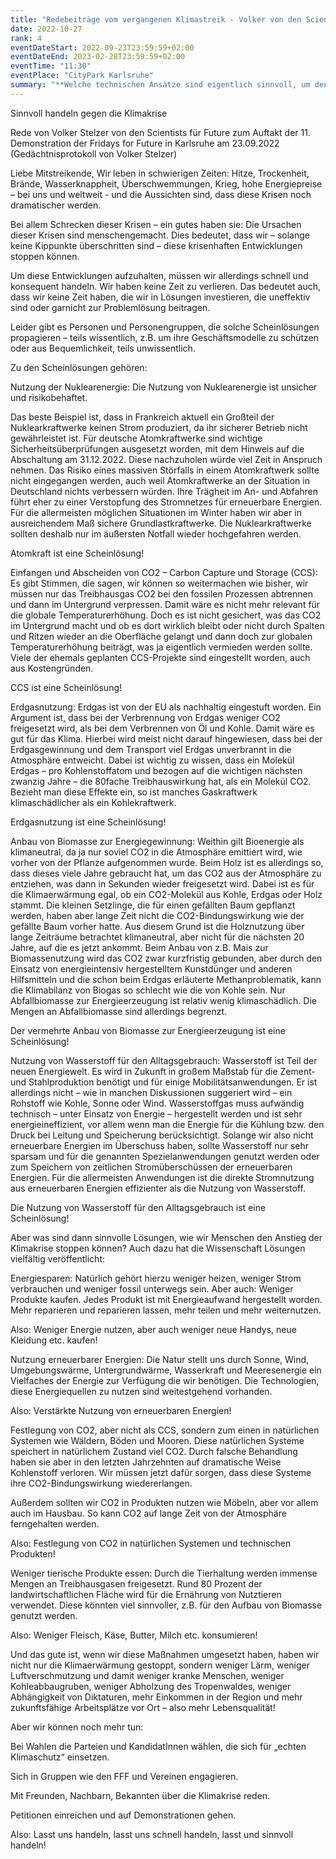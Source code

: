 ```yaml
---
title: "Redebeiträge vom vergangenen Klimastreik - Volker von den Scientists"
date: 2022-10-27
rank: 4
eventDateStart: 2022-09-23T23:59:59+02:00
eventDateEnd: 2023-02-28T23:59:59+02:00
eventTime: "11:30"
eventPlace: "CityPark Karlsruhe"
summary: "**Welche technischen Ansätze sind eigentlich sinnvoll, um den Klimawandel zu bekämpfen - und über welche braucht man gar nicht weiter reden? Darüber spricht Volker von den Scientists For Future Karlsruhe.**"
---
```



Sinnvoll handeln gegen die Klimakrise

Rede von Volker Stelzer von den Scientists für Future zum Auftakt der 11. Demonstration der
Fridays for Future in Karlsruhe am 23.09.2022 (Gedächtnisprotokoll von Volker Stelzer)

Liebe Mitstreikende,
Wir leben in schwierigen Zeiten: Hitze, Trockenheit, Brände, Wasserknappheit, Überschwemmungen, Krieg, hohe Energiepreise – bei uns und weltweit - und die Aussichten sind, dass diese
Krisen noch dramatischer werden.

Bei allem Schrecken dieser Krisen – ein gutes haben sie: Die Ursachen dieser Krisen sind menschengemacht. Dies bedeutet, dass wir – solange keine Kippunkte überschritten sind – diese krisenhaften Entwicklungen stoppen können.

Um diese Entwicklungen aufzuhalten, müssen wir allerdings schnell und konsequent handeln. Wir
haben keine Zeit zu verlieren. Das bedeutet auch, dass wir keine Zeit haben, die wir in Lösungen
investieren, die uneffektiv sind oder garnicht zur Problemlösung beitragen.

Leider gibt es Personen und Personengruppen, die solche Scheinlösungen propagieren – teils wissentlich, z.B. um ihre Geschäftsmodelle zu schützen oder aus Bequemlichkeit, teils unwissentlich.

Zu den Scheinlösungen gehören:

Nutzung der Nuklearenergie: Die Nutzung von Nuklearenergie ist unsicher und risikobehaftet.

Das beste Beispiel ist, dass in Frankreich aktuell ein Großteil der Nuklearkraftwerke keinen Strom
produziert, da ihr sicherer Betrieb nicht gewährleistet ist. Für deutsche Atomkraftwerke sind wichtige Sicherheitsüberprüfungen ausgesetzt worden, mit dem Hinweis auf die Abschaltung am
31.12.2022. Diese nachzuholen würde viel Zeit in Anspruch nehmen. Das Risiko eines massiven
Störfalls in einem Atomkraftwerk sollte nicht eingegangen werden, auch weil Atomkraftwerke an
der Situation in Deutschland nichts verbessern würden. Ihre Trägheit im An- und Abfahren führt
eher zu einer Verstopfung des Stromnetzes für erneuerbare Energien. Für die allermeisten möglichen Situationen im Winter haben wir aber in ausreichendem Maß sichere Grundlastkraftwerke. Die
Nuklearkraftwerke sollten deshalb nur im äußersten Notfall wieder hochgefahren werden.

Atomkraft ist eine Scheinlösung!

Einfangen und Abscheiden von CO2 – Carbon Capture und Storage (CCS): Es gibt Stimmen, die
sagen, wir können so weitermachen wie bisher, wir müssen nur das Treibhausgas CO2 bei den fossilen Prozessen abtrennen und dann im Untergrund verpressen. Damit wäre es nicht mehr relevant für
die globale Temperaturerhöhung. Doch es ist nicht gesichert, was das CO2 im Untergrund macht
und ob es dort wirklich bleibt oder nicht durch Spalten und Ritzen wieder an die Oberfläche gelangt
und dann doch zur globalen Temperaturerhöhung beiträgt, was ja eigentlich vermieden werden sollte. Viele der ehemals geplanten CCS-Projekte sind eingestellt worden, auch aus Kostengründen.

CCS ist eine Scheinlösung!

Erdgasnutzung: Erdgas ist von der EU als nachhaltig eingestuft worden. Ein Argument ist, dass
bei der Verbrennung von Erdgas weniger CO2 freigesetzt wird, als bei dem Verbrennen von Öl und
Kohle. Damit wäre es gut für das Klima. Hierbei wird meist nicht darauf hingewiesen, dass bei der
Erdgasgewinnung und dem Transport viel Erdgas unverbrannt in die Atmosphäre entweicht. Dabei
ist wichtig zu wissen, dass ein Molekül Erdgas – pro Kohlenstoffatom und bezogen auf die wichtigen nächsten zwanzig Jahre – die 80fache Treibhauswirkung hat, als ein Molekül CO2. Bezieht man
diese Effekte ein, so ist manches Gaskraftwerk klimaschädlicher als ein Kohlekraftwerk.

Erdgasnutzung ist eine Scheinlösung!

Anbau von Biomasse zur Energiegewinnung: Weithin gilt Bioenergie als klimaneutral, da ja nur
soviel CO2 in die Atmosphäre emittiert wird, wie vorher von der Pflanze aufgenommen wurde.
Beim Holz ist es allerdings so, dass dieses viele Jahre gebraucht hat, um das CO2 aus der Atmosphäre zu entziehen, was dann in Sekunden wieder freigesetzt wird. Dabei ist es für die Klimaerwärmung egal, ob ein CO2-Molekül aus Kohle, Erdgas oder Holz stammt. Die kleinen Setzlinge, die
für einen gefällten Baum gepflanzt werden, haben aber lange Zeit nicht die CO2-Bindungswirkung
wie der gefällte Baum vorher hatte. Aus diesem Grund ist die Holznutzung über lange Zeiträume
betrachtet klimaneutral, aber nicht für die nächsten 20 Jahre, auf die es jetzt ankommt. Beim Anbau
von z.B. Mais zur Biomassenutzung wird das CO2 zwar kurzfristig gebunden, aber durch den Einsatz von energieintensiv hergestelltem Kunstdünger und anderen Hilfsmitteln und die schon beim
Erdgas erläuterte Methanproblematik, kann die Klimabilanz von Biogas so schlecht wie die von
Kohle sein. Nur Abfallbiomasse zur Energieerzeugung ist relativ wenig klimaschädlich. Die Mengen an Abfallbiomasse sind allerdings begrenzt.

Der vermehrte Anbau von Biomasse zur Energieerzeugung ist eine Scheinlösung!

Nutzung von Wasserstoff für den Alltagsgebrauch: Wasserstoff ist Teil der neuen Energiewelt.
Es wird in Zukunft in großem Maßstab für die Zement- und Stahlproduktion benötigt und für einige
Mobilitätsanwendungen. Er ist allerdings nicht – wie in manchen Diskussionen suggeriert wird –
ein Rohstoff wie Kohle, Sonne oder Wind. Wasserstoffgas muss aufwändig technisch – unter Einsatz von Energie – hergestellt werden und ist sehr energieineffizient, vor allem wenn man die Energie für die Kühlung bzw. den Druck bei Leitung und Speicherung berücksichtigt. Solange wir also
nicht erneuerbare Energien im Überschuss haben, sollte Wasserstoff nur sehr sparsam und für die
genannten Spezielanwendungen genutzt werden oder zum Speichern von zeitlichen Stromüberschüssen der erneuerbaren Energien. Für die allermeisten Anwendungen ist die direkte Stromnutzung aus erneuerbaren Energien effizienter als die Nutzung von Wasserstoff.

Die Nutzung von Wasserstoff für den Alltagsgebrauch ist eine Scheinlösung!

Aber was sind dann sinnvolle Lösungen, wie wir Menschen den Anstieg der Klimakrise stoppen
können? Auch dazu hat die Wissenschaft Lösungen vielfältig veröffentlicht:

Energiesparen: Natürlich gehört hierzu weniger heizen, weniger Strom verbrauchen und weniger
fossil unterwegs sein. Aber auch: Weniger Produkte kaufen. Jedes Produkt ist mit Energieaufwand
hergestellt worden. Mehr reparieren und reparieren lassen, mehr teilen und mehr weiternutzen.

Also: Weniger Energie nutzen, aber auch weniger neue Handys, neue Kleidung etc. kaufen!

Nutzung erneuerbarer Energien: Die Natur stellt uns durch Sonne, Wind, Umgebungswärme,
Untergrundwärme, Wasserkraft und Meeresenergie ein Vielfaches der Energie zur Verfügung die
wir benötigen. Die Technologien, diese Energiequellen zu nutzen sind weitestgehend vorhanden.

Also: Verstärkte Nutzung von erneuerbaren Energien!

Festlegung von CO2, aber nicht als CCS, sondern zum einen in natürlichen Systemen wie Wäldern,
Böden und Mooren. Diese natürlichen Systeme speichert in natürlichem Zustand viel CO2. Durch
falsche Behandlung haben sie aber in den letzten Jahrzehnten auf dramatische Weise Kohlenstoff
verloren. Wir müssen jetzt dafür sorgen, dass diese Systeme ihre CO2-Bindungswirkung wiedererlangen.

Außerdem sollten wir CO2 in Produkten nutzen wie Möbeln, aber vor allem auch im Hausbau. So
kann CO2 auf lange Zeit von der Atmosphäre ferngehalten werden.

Also: Festlegung von CO2 in natürlichen Systemen und technischen Produkten!

Weniger tierische Produkte essen: Durch die Tierhaltung werden immense Mengen an Treibhausgasen freigesetzt. Rund 80 Prozent der landwirtschaftlichen Fläche wird für die Ernährung von
Nutztieren verwendet. Diese könnten viel sinnvoller, z.B. für den Aufbau von Biomasse genutzt
werden.

Also: Weniger Fleisch, Käse, Butter, Milch etc. konsumieren!

Und das gute ist, wenn wir diese Maßnahmen umgesetzt haben, haben wir nicht nur die Klimaerwärmung gestoppt, sondern weniger Lärm, weniger Luftverschmutzung und damit weniger
kranke Menschen, weniger Kohleabbaugruben, weniger Abholzung des Tropenwaldes, weniger Abhängigkeit von Diktaturen, mehr Einkommen in der Region und mehr zukunftsfähige
Arbeitsplätze vor Ort – also mehr Lebensqualität!

Aber wir können noch mehr tun:

Bei Wahlen die Parteien und KandidatInnen wählen, die sich für „echten Klimaschutz“ einsetzen.

Sich in Gruppen wie den FFF und Vereinen engagieren.

Mit Freunden, Nachbarn, Bekannten über die Klimakrise reden.

Petitionen einreichen und auf Demonstrationen gehen.

Also: Lasst uns handeln, lasst uns schnell handeln, lasst und sinnvoll handeln!
